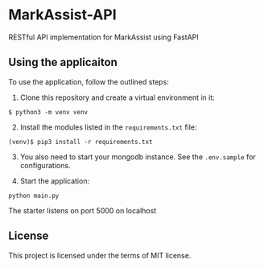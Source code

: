 # MarkAssist-API
RESTful API implementation for MarkAssist using FastAPI

## Using the applicaiton

To use the application, follow the outlined steps:

1. Clone this repository and create a virtual environment in it:

```console
$ python3 -m venv venv
```

2. Install the modules listed in the `requirements.txt` file:

```console
(venv)$ pip3 install -r requirements.txt
```

3. You also need to start your mongodb instance. See the `.env.sample` for configurations.

4. Start the application:

```console
python main.py
```

The starter listens on port 5000 on localhost

## License

This project is licensed under the terms of MIT license.
